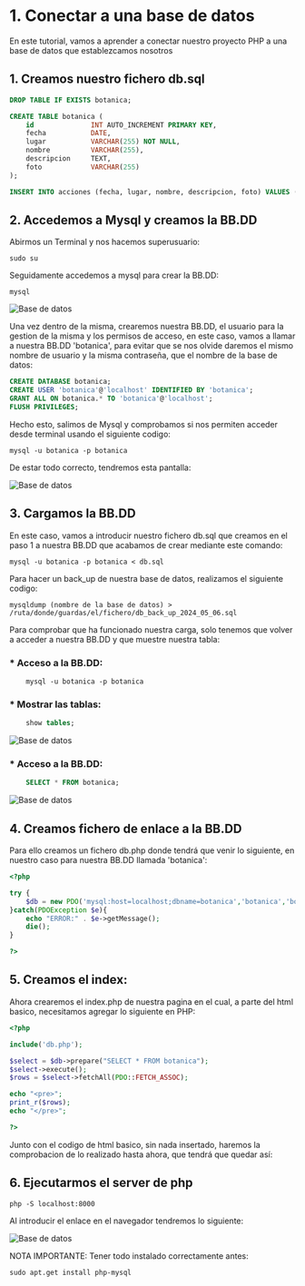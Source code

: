 # 1. Conectar a una base de datos

En este tutorial, vamos a aprender a conectar nuestro proyecto PHP a una base de datos que establezcamos nosotros

## 1. Creamos nuestro fichero db.sql

```sql
DROP TABLE IF EXISTS botanica;

CREATE TABLE botanica (
    id              INT AUTO_INCREMENT PRIMARY KEY,
    fecha           DATE,
    lugar           VARCHAR(255) NOT NULL,
    nombre          VARCHAR(255),
    descripcion     TEXT,
    foto            VARCHAR(255)
);

INSERT INTO acciones (fecha, lugar, nombre, descripcion, foto) VALUES ('2024-04-22','Madrid','Pedro','Planto una flor', '/subidas/flores.jpg');

```

## 2. Accedemos a Mysql y creamos la BB.DD

Abirmos un Terminal y nos hacemos superusuario:

```
sudo su
```

Seguidamente accedemos a mysql para crear la BB.DD:

```
mysql
```

![Base de datos](../../Imagenes/BD1.png)

Una vez dentro de la misma, crearemos nuestra BB.DD, el usuario para la gestion de la misma y los permisos de acceso,
en este caso, vamos a llamar a nuestra BB.DD 'botanica', para evitar que se nos olvide daremos el mismo nombre de usuario
y la misma contraseña, que el nombre de la base de datos:

```sql
CREATE DATABASE botanica;
CREATE USER 'botanica'@'localhost' IDENTIFIED BY 'botanica';
GRANT ALL ON botanica.* TO 'botanica'@'localhost';
FLUSH PRIVILEGES;
```

Hecho esto, salimos de Mysql y comprobamos si nos permiten acceder desde terminal usando el siguiente codigo:

```
mysql -u botanica -p botanica
```

De estar todo correcto, tendremos esta pantalla:

![Base de datos](../../Imagenes/BD2.png)

## 3. Cargamos la BB.DD

En este caso, vamos a introducir nuestro fichero db.sql que creamos en el paso 1 a nuestra BB.DD que acabamos de crear
mediante este comando:

```
mysql -u botanica -p botanica < db.sql
```

Para hacer un back_up de nuestra base de datos, realizamos el siguiente codigo:

```
mysqldump (nombre de la base de datos) > /ruta/donde/guardas/el/fichero/db_back_up_2024_05_06.sql
```

Para comprobar que ha funcionado nuestra carga, solo tenemos que volver a acceder a nuestra BB.DD y que muestre nuestra tabla:

### * Acceso a la BB.DD:
```
    mysql -u botanica -p botanica 
```
### * Mostrar las tablas:
```sql
    show tables;
```
![Base de datos](../../Imagenes/BD3.png)
 
### * Acceso a la BB.DD:
```sql
    SELECT * FROM botanica;
```
![Base de datos](../../Imagenes/BD4.png)

## 4. Creamos fichero de enlace a la BB.DD

Para ello creamos un fichero db.php donde tendrá que venir lo siguiente, en nuestro caso para nuestra BB.DD llamada 'botanica':

```php
<?php

try {
    $db = new PDO('mysql:host=localhost;dbname=botanica','botanica','botanica');
}catch(PDOException $e){
    echo "ERROR:" . $e->getMessage();
    die();
}

?>
```

## 5. Creamos el index:

Ahora crearemos el index.php de nuestra pagina en el cual, a parte del html basico, necesitamos agregar lo siguiente en PHP:

```php
<?php

include('db.php');

$select = $db->prepare("SELECT * FROM botanica");
$select->execute();
$rows = $select->fetchAll(PDO::FETCH_ASSOC);

echo "<pre>";
print_r($rows);
echo "</pre>";

?>
```

Junto con el codigo de html basico, sin nada insertado, haremos la comprobacion de lo realizado hasta ahora, que tendrá que quedar así:

## 6. Ejecutarmos el server de php

```
php -S localhost:8000
```

Al introducir el enlace en el navegador tendremos lo siguiente:

![Base de datos](../../Imagenes/BD5.png)

NOTA IMPORTANTE: Tener todo instalado correctamente antes:

```
sudo apt.get install php-mysql
```

